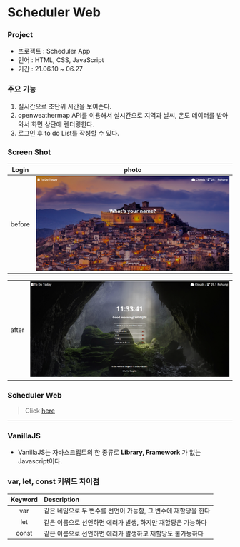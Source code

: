 # Scheduler Web

### Project

- 프로젝트 : Scheduler App
- 언어 : HTML, CSS, JavaScript
- 기간 : 21.06.10 ~ 06.27

### 주요 기능

1. 실시간으로 초단위 시간을 보여준다.
2. openweathermap API를 이용해서 실시간으로 지역과 날씨, 온도 데이터를 받아와서 화면 상단에 렌더링한다.
3. 로그인 후 to do List를 작성할 수 있다.

### Screen Shot

| Login  |                photo                |
| :----: | :---------------------------------: |
| before | ![image description](img/Login.png) |

|       |                                        |
| :---: | :------------------------------------: |
| after | ![image description](img/todoList.png) |

### Scheduler Web

> Click [here](https://won-jin-lee.github.io/VanillaJS-Project/)

---

### VanillaJS

- VanillaJS는 자바스크립트의 한 종류로 **Library, Framework** 가 없는 Javascript이다.

### var, let, const 키워드 차이점

| Keyword | Description                                                    |
| :-----: | :------------------------------------------------------------- |
|   var   | 같은 네임으로 두 변수를 선언이 가능함, 그 변수에 재할당을 한다 |
|   let   | 같은 이름으로 선언하면 에러가 발생, 하지만 재할당은 가능하다   |
|  const  | 같은 이름으로 선언하면 에러가 발생하고 재할당도 불가능하다     |
